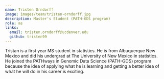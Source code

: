 ```yaml
---
name: Tristen Orndorff
image: images/team/tristen-orndorff.jpg
description: Master's Student (PATH-GDS program)
role: ms
links:
  email: tristen.orndorff@ucdenver.edu
  github: tristen99
---
```


Tristan is a first year MS student in statistics.
He is from Albuquerque New Mexico and did his undergrad at The University of New Mexico in statistics.
He joined the PATHways in Genomic Data Science (PATH-GDS) program because the idea of applying what he is learning and getting a better idea of what he will do in his career is exciting.